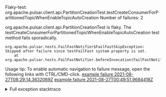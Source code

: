         
Flaky-test: org.apache.pulsar.client.api.PartitionCreationTest.testCreateConsumerForPartitionedTopicWhenEnableTopicAutoCreation
Number of failures: 2

org.apache.pulsar.client.api.PartitionCreationTest is flaky. The testCreateConsumerForPartitionedTopicWhenEnableTopicAutoCreation test method fails sporadically.

```
org.apache.pulsar.tests.FailFastNotifier$FailFastSkipException: Skipped after failure since testFailFast system property is set.
	at org.apache.pulsar.tests.FailFastNotifier.beforeInvocation(FailFastNotifier.java:88)

```

Usage tip: To enable automatic navigation to failure message, open the following links with CTRL/CMD-click.
[example failure 2021-08-27T08:29:14.3632069Z](https://github.com/apache/pulsar/runs/3441181143?check_suite_focus=true#step:9:792)
[example failure 2021-08-27T00:49:51.9684418Z](https://github.com/apache/pulsar/runs/3438608157?check_suite_focus=true#step:9:788)


<details>
<summary>Full exception stacktrace</summary>
<code><pre>
org.apache.pulsar.tests.FailFastNotifier$FailFastSkipException: Skipped after failure since testFailFast system property is set.
	at org.apache.pulsar.tests.FailFastNotifier.beforeInvocation(FailFastNotifier.java:88)

</pre></code>
</details>

